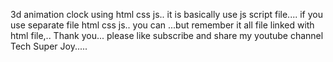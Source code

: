 3d animation clock using html css js..
it is basically use js script file.... if you use separate file html css js.. you can ...but remember it all file linked with html file,.. Thank you... please like subscribe and share my youtube channel Tech Super Joy..... 
